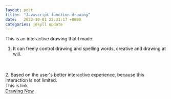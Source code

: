 ```yaml
---
layout: post
title:  "Javascript function drawing"
date:   2022-10-01 22:31:17 +0800
categories: jekyll update
---
```

This is an interactive drawing that I made
<br>
1. It can freely control drawing and spelling words, creative and drawing at will.
<br>
<br>2. Based on the user's better interactive experience, because this interaction is not limited.
<br>This is link
<br><a href="https://silvia312488492.github.io/drawing/index.html">Drawing Now</a>

[jekyll-docs]: https://jekyllrb.com/docs/home
[jekyll-gh]:   https://github.com/jekyll/jekyll
[jekyll-talk]: https://talk.jekyllrb.com/
